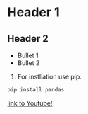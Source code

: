 # Header 1


## Header 2

* Bullet 1
* Bullet 2

1. For instllation use pip.

```python
pip install pandas
```

[link to Youtube!](https://www.youtube.com)
